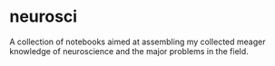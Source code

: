 neurosci
========

A collection of notebooks aimed at assembling my collected meager knowledge of neuroscience and the major problems in the field.
